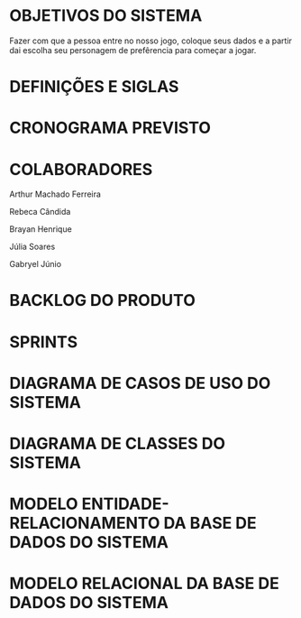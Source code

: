 # OBJETIVOS DO SISTEMA
Fazer com que a pessoa entre no nosso jogo, coloque seus dados e a partir dai escolha seu personagem de prefêrencia para começar a jogar.
# DEFINIÇÕES E SIGLAS
# CRONOGRAMA PREVISTO
# COLABORADORES
Arthur Machado Ferreira

Rebeca Cândida

Brayan Henrique

Júlia Soares


Gabryel Júnio

# BACKLOG DO PRODUTO
# SPRINTS
# DIAGRAMA DE CASOS DE USO DO SISTEMA 
# DIAGRAMA DE CLASSES DO SISTEMA
# MODELO ENTIDADE-RELACIONAMENTO DA BASE DE DADOS DO SISTEMA
# MODELO RELACIONAL DA BASE DE DADOS DO SISTEMA
